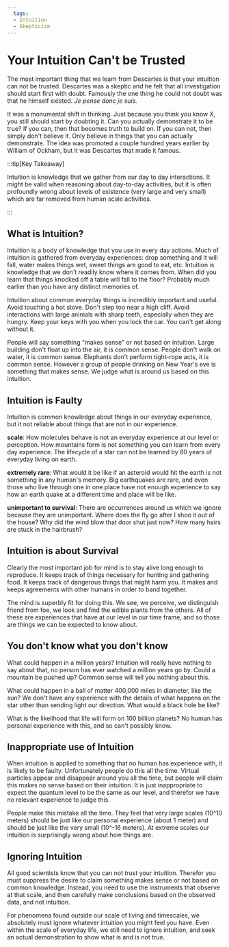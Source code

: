 ```yaml
---
  tags:
  - Intuition
  - Skepticism
---
```

# Your Intuition Can't be Trusted

The most important thing that we learn from Descartes is that your intuition can not be trusted.  Descartes was a skeptic and he felt that all investigation should start first with doubt.  Famously the one thing he could not doubt was that he himself existed.  *Je pense donc je suis.*  

It was a monumental shift in thinking.  Just because you think you know X, you still should start by doubting it.  Can you actually demonstrate it to be true?  If you can, then that becomes truth to build on.  If you can not, then simply don't believe it.  Only believe in things that you can actually demonstrate.  The idea was promoted a couple hundred years earlier by William of Ockham, but it was Descartes that made it famous.

:::tip[Key Takeaway]

Intuition is knowledge that we gather from our day to day interactions. It might be valid when reasoning about day-to-day activities, but it is often profoundly wrong about levels of existence (very large and very small) which are far removed from human scale activities.

:::

## What is Intuition?

Intuition is a body of knowledge that you use in every day actions.  Much of intuition is gathered from everyday experiences: drop something and it will fall, water makes things wet, sweet things are good to eat, etc.  Intuition is knowledge that we don't readily know where it comes from.  When did you learn that things knocked off a table will fall to the floor? Probably much earlier than you have any distinct memories of.

Intuition about common everyday things is incredibly important and useful.  Avoid touching a hot stove.  Don't step too near a high cliff.  Avoid interactions with large animals with sharp teeth, especially when they are hungry.  Keep your keys with you when you lock the car.  You can't get along without it.

People will say something "makes sense" or not based on intuition.  Large building don't float up into the air, it is common sense.  People don't walk on water, it is common sense.  Elephants don't perform tight-rope acts, it is common sense.  However a group of people drinking on New Year's eve is something that makes sense.  We judge what is around us based on this intuition.

## Intuition is Faulty

Intuition is common knowledge about things in our everyday experience, but it not reliable about things that are not in our experience.  

**scale**: How molecules behave is not an everyday experience at our level or perception.  How mountains form is not something you can learn from every day experience.  The lifecycle of a star can not be learned by 80 years of everyday living on earth.

**extremely rare**: What would it be like if an asteroid would hit the earth is not something in any human's memory.  Big earthquakes are rare, and even those who live through one in one place have not enough experience to say how an earth quake at a different time and place will be like.

**unimportant to survival**: There are occurrences around us which we ignore because they are unimportant.  Where does the fly go after I shoo it out of the house?  Why did the wind blow that door shut just now?  How many hairs are stuck in the hairbrush?  

## Intuition is about Survival

Clearly the most important job for mind is to stay alive long enough to reproduce.  It keeps track of things necessary for hunting and gathering food.  It keeps track of dangerous things that might harm you.  It makes and keeps agreements with other humans in order to band together.

The mind is superbly fit for doing this.  We see, we perceive, we distinguish friend from foe, we look and find the edible plants from the others.  All of these are experiences that have at our level in our time frame, and so those are things we can be expected to know about.

## You don't know what you don't know

What could happen in a million years?  Intuition will really have nothing to say about that, no person has ever watched a million years go by.  Could a mountain be pushed up?  Common sense will tell you nothing about this.

What could happen in a ball of matter 400,000 miles in diameter, like the sun?  We don't have any experience with the details of what happens on the star other than sending light our direction.  What would a black hole be like?

What is the likelihood that life will form on 100 billion planets?  No human has personal experience with this, and so can't possibly know.

## Inappropriate use of Intuition

When intuition is applied to something that no human has experience with, it is likely to be faulty.  Unfortunately people do this all the time.  Virtual particles appear and disappear around you all the time, but people will claim this makes no sense based on their intuition.  It is just inappropriate to expect the quantum level to be the same as our level, and therefor we have no relevant experience to judge this.

People make this mistake all the time.  They feel that very large scales (10^10 meters) should be just like our personal experience (about 1 meter) and should be just like the very small (10^-16 meters).  At extreme scales our intuition is surprisingly wrong about how things are.

## Ignoring Intuition

All good scientists know that you can not trust your intuition.  Therefor you must suppress the desire to claim something makes sense or not based on common knowledge.  Instead, you need to use the instruments that observe at that scale, and then carefully make conclusions based on the observed data, and not intuition.

For phenomena found outside our scale of living and timescales, we absolutely must ignore whatever intuition you might feel you have.  Even within the scale of everyday life, we still need to ignore intuition, and seek an actual demonstration to show what is and is not true.

